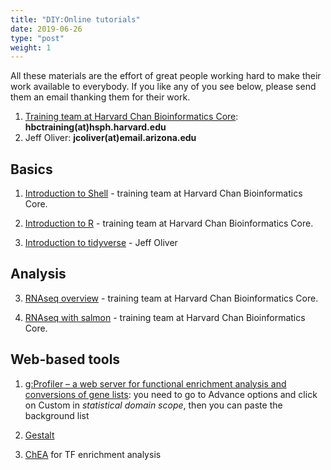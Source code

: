 ```yaml
---
title: "DIY:Online tutorials"
date: 2019-06-26
type: "post"
weight: 1
---
```


All these materials are the effort of great people working hard to make their work available to everybody.
If you like any of you see below, please send them an email thanking them for their work.

1. [Training team at Harvard Chan Bioinformatics Core](http://bioinformatics.sph.harvard.edu/training/): __hbctraining(at)hsph.harvard.edu__
2. Jeff Oliver: __jcoliver(at)email.arizona.edu__

## Basics

1. [Introduction to Shell](https://github.com/hbctraining/Intro-to-Shell) - training team at Harvard Chan Bioinformatics Core.

2. [Introduction to R](https://github.com/hbctraining/Intro-to-R) - training team at Harvard Chan Bioinformatics Core.

3. [Introduction to tidyverse](https://jcoliver.github.io/learn-r/012-intro-tidyverse.html) - Jeff Oliver

## Analysis

3. [RNAseq overview](https://github.com/hbctraining/rnaseq_overview) - training team at Harvard Chan Bioinformatics Core.

4. [RNAseq with salmon](https://github.com/hbctraining/DGE_workshop_salmon) - training team at Harvard Chan Bioinformatics Core.

## Web-based tools

1. [g:Profiler – a web server for functional enrichment analysis and conversions of gene lists](https://biit.cs.ut.ee/gprofiler/): you need to go to Advance options and click on Custom in *statistical domain scope*, then you can paste the background list

2. [Gestalt](http://www.webgestalt.org/#)

3. [ChEA](https://amp.pharm.mssm.edu/chea3/) for TF enrichment analysis
